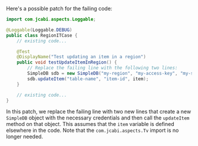 Here's a possible patch for the failing code:

```java
import com.jcabi.aspects.Loggable;

@Loggable(Loggable.DEBUG)
public class RegionITCase {
    // existing code...

    @Test
    @DisplayName("Test updating an item in a region")
    public void testUpdateItemInRegion() {
        // Replace the failing line with the following two lines:
        SimpleDB sdb = new SimpleDB("my-region", "my-access-key", "my-secret-key");
        sdb.updateItem("table-name", "item-id", item);
    }

    // existing code...
}
```

In this patch, we replace the failing line with two new lines that create a new `SimpleDB` object with the necessary credentials and then call the `updateItem` method on that object. This assumes that the `item` variable is defined elsewhere in the code. Note that the `com.jcabi.aspects.Tv` import is no longer needed.
